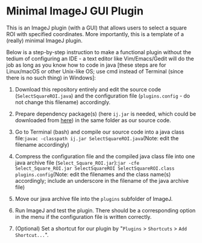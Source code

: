 # Minimal ImageJ GUI Plugin
This is an ImageJ plugin (with a GUI) that allows users to select a square ROI with specified coordinates. More importantly, this is a template of a (really) minimal ImageJ plugin.

Below is a step-by-step instruction to make a functional plugin without the tedium of configuring an IDE - a text editor like Vim/Emacs/Gedit will do the job as long as you know how to code in java [these steps are for Linux/macOS or other Unix-like OS; use cmd instead of Terminal (since there is no such thing) in Windows]:

1. Download this repository entirely and edit the source code (`SelectSquareROI.java`) and the configuration file (`plugins.config` - do not change this filename) accordingly.

2. Prepare dependency package(s) (here `ij.jar` is needed, which could be downloaded from [here](https://wsr.imagej.net/jars)) in the same folder as our source code.

3. Go to Terminal (bash) and compile our source code into a java class file:```javac -classpath ij.jar SelectSquareROI.java```(Note: edit the filename accordingly)

4. Compress the configuration file and the compiled java class file into one java archive file (`Select_Square_ROI.jar`):```jar -cfe Select_Square_ROI.jar SelectSquareROI SelectSquareROI.class plugins.config```(Note: edit the filenames and the class name(s) accordingly; include an underscore in the filename of the java archive file)

5. Move our java archive file into the `plugins` subfolder of ImageJ.

6. Run ImageJ and test the plugin. There should be a corresponding option in the menu if the configuration file is written correctly.

7. (Optional) Set a shortcut for our plugin by "`Plugins` > `Shortcuts` > `Add Shortcut...`".
